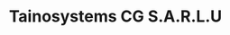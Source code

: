 ---
title: "Tainosystems CG S.A.R.L.U"
url: /pointe-noire/tainosystems-cg-s-a-r-l-u/
shop: Allgemein
---